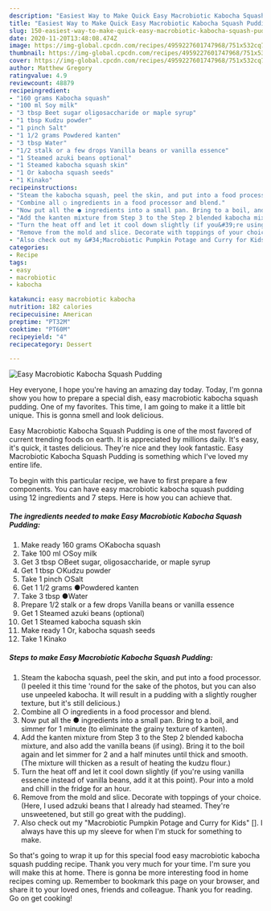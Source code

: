 ```yaml
---
description: "Easiest Way to Make Quick Easy Macrobiotic Kabocha Squash Pudding"
title: "Easiest Way to Make Quick Easy Macrobiotic Kabocha Squash Pudding"
slug: 150-easiest-way-to-make-quick-easy-macrobiotic-kabocha-squash-pudding
date: 2020-11-20T13:48:08.474Z
image: https://img-global.cpcdn.com/recipes/4959227601747968/751x532cq70/easy-macrobiotic-kabocha-squash-pudding-recipe-main-photo.jpg
thumbnail: https://img-global.cpcdn.com/recipes/4959227601747968/751x532cq70/easy-macrobiotic-kabocha-squash-pudding-recipe-main-photo.jpg
cover: https://img-global.cpcdn.com/recipes/4959227601747968/751x532cq70/easy-macrobiotic-kabocha-squash-pudding-recipe-main-photo.jpg
author: Matthew Gregory
ratingvalue: 4.9
reviewcount: 48879
recipeingredient:
- "160 grams Kabocha squash"
- "100 ml Soy milk"
- "3 tbsp Beet sugar oligosaccharide or maple syrup"
- "1 tbsp Kudzu powder"
- "1 pinch Salt"
- "1 1/2 grams Powdered kanten"
- "3 tbsp Water"
- "1/2 stalk or a few drops Vanilla beans or vanilla essence"
- "1 Steamed azuki beans optional"
- "1 Steamed kabocha squash skin"
- "1 Or kabocha squash seeds"
- "1 Kinako"
recipeinstructions:
- "Steam the kabocha squash, peel the skin, and put into a food processor. (I peeled it this time &#39;round for the sake of the photos, but you can also use unpeeled kabocha. It will result in a pudding with a slightly rougher texture, but it&#39;s still delicious.)"
- "Combine all ○ ingredients in a food processor and blend."
- "Now put all the ● ingredients into a small pan. Bring to a boil, and simmer for 1 minute (to eliminate the grainy texture of kanten)."
- "Add the kanten mixture from Step 3 to the Step 2 blended kabocha mixture, and also add the vanilla beans (if using). Bring it to the boil again and let simmer for 2 and a half minutes until thick and smooth. (The mixture will thicken as a result of heating the kudzu flour.)"
- "Turn the heat off and let it cool down slightly (if you&#39;re using vanilla essence instead of vanilla beans, add it at this point). Pour into a mold and chill in the fridge for an hour."
- "Remove from the mold and slice. Decorate with toppings of your choice. (Here, I used adzuki beans that I already had steamed. They&#39;re unsweetened, but still go great with the pudding)."
- "Also check out my &#34;Macrobiotic Pumpkin Potage and Curry for Kids&#34; []. I always have this up my sleeve for when I&#39;m stuck for something to make."
categories:
- Recipe
tags:
- easy
- macrobiotic
- kabocha

katakunci: easy macrobiotic kabocha 
nutrition: 182 calories
recipecuisine: American
preptime: "PT32M"
cooktime: "PT60M"
recipeyield: "4"
recipecategory: Dessert

---
```



![Easy Macrobiotic Kabocha Squash Pudding](https://img-global.cpcdn.com/recipes/4959227601747968/751x532cq70/easy-macrobiotic-kabocha-squash-pudding-recipe-main-photo.jpg)

Hey everyone, I hope you're having an amazing day today. Today, I'm gonna show you how to prepare a special dish, easy macrobiotic kabocha squash pudding. One of my favorites. This time, I am going to make it a little bit unique. This is gonna smell and look delicious.

Easy Macrobiotic Kabocha Squash Pudding is one of the most favored of current trending foods on earth. It is appreciated by millions daily. It's easy, it's quick, it tastes delicious. They're nice and they look fantastic. Easy Macrobiotic Kabocha Squash Pudding is something which I've loved my entire life.




To begin with this particular recipe, we have to first prepare a few components. You can have easy macrobiotic kabocha squash pudding using 12 ingredients and 7 steps. Here is how you can achieve that.

<!--inarticleads1-->

##### The ingredients needed to make Easy Macrobiotic Kabocha Squash Pudding:

1. Make ready 160 grams ○Kabocha squash
1. Take 100 ml ○Soy milk
1. Get 3 tbsp ○Beet sugar, oligosaccharide, or maple syrup
1. Get 1 tbsp ○Kudzu powder
1. Take 1 pinch ○Salt
1. Get 1 1/2 grams ●Powdered kanten
1. Take 3 tbsp ●Water
1. Prepare 1/2 stalk or a few drops Vanilla beans or vanilla essence
1. Get 1 Steamed azuki beans (optional)
1. Get 1 Steamed kabocha squash skin
1. Make ready 1 Or, kabocha squash seeds
1. Take 1 Kinako




<!--inarticleads2-->

##### Steps to make Easy Macrobiotic Kabocha Squash Pudding:

1. Steam the kabocha squash, peel the skin, and put into a food processor. (I peeled it this time &#39;round for the sake of the photos, but you can also use unpeeled kabocha. It will result in a pudding with a slightly rougher texture, but it&#39;s still delicious.)
1. Combine all ○ ingredients in a food processor and blend.
1. Now put all the ● ingredients into a small pan. Bring to a boil, and simmer for 1 minute (to eliminate the grainy texture of kanten).
1. Add the kanten mixture from Step 3 to the Step 2 blended kabocha mixture, and also add the vanilla beans (if using). Bring it to the boil again and let simmer for 2 and a half minutes until thick and smooth. (The mixture will thicken as a result of heating the kudzu flour.)
1. Turn the heat off and let it cool down slightly (if you&#39;re using vanilla essence instead of vanilla beans, add it at this point). Pour into a mold and chill in the fridge for an hour.
1. Remove from the mold and slice. Decorate with toppings of your choice. (Here, I used adzuki beans that I already had steamed. They&#39;re unsweetened, but still go great with the pudding).
1. Also check out my &#34;Macrobiotic Pumpkin Potage and Curry for Kids&#34; []. I always have this up my sleeve for when I&#39;m stuck for something to make.




So that's going to wrap it up for this special food easy macrobiotic kabocha squash pudding recipe. Thank you very much for your time. I'm sure you will make this at home. There is gonna be more interesting food in home recipes coming up. Remember to bookmark this page on your browser, and share it to your loved ones, friends and colleague. Thank you for reading. Go on get cooking!
